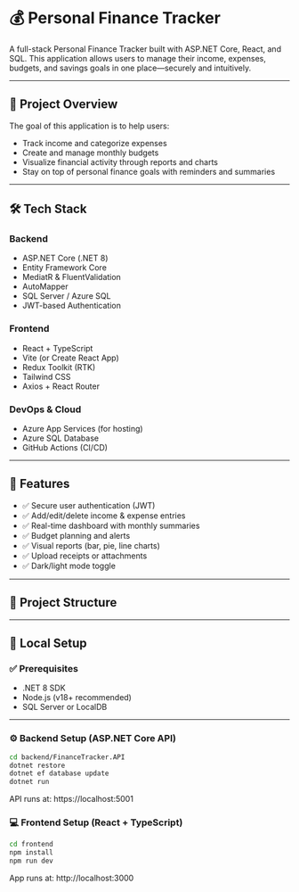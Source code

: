 # 💰 Personal Finance Tracker

A full-stack Personal Finance Tracker built with ASP.NET Core, React, and SQL. This application allows users to manage their income, expenses, budgets, and savings goals in one place—securely and intuitively.

---

## 📌 Project Overview

The goal of this application is to help users:
- Track income and categorize expenses
- Create and manage monthly budgets
- Visualize financial activity through reports and charts
- Stay on top of personal finance goals with reminders and summaries

---

## 🛠 Tech Stack

### Backend
- ASP.NET Core (.NET 8)
- Entity Framework Core
- MediatR & FluentValidation
- AutoMapper
- SQL Server / Azure SQL
- JWT-based Authentication

### Frontend
- React + TypeScript
- Vite (or Create React App)
- Redux Toolkit (RTK)
- Tailwind CSS
- Axios + React Router

### DevOps & Cloud
- Azure App Services (for hosting)
- Azure SQL Database
- GitHub Actions (CI/CD)

---

## 🚀 Features

- ✅ Secure user authentication (JWT)
- ✅ Add/edit/delete income & expense entries
- ✅ Real-time dashboard with monthly summaries
- ✅ Budget planning and alerts
- ✅ Visual reports (bar, pie, line charts)
- ✅ Upload receipts or attachments
- ✅ Dark/light mode toggle

---

## 📁 Project Structure



---

## 🧪 Local Setup

### ✅ Prerequisites
- .NET 8 SDK
- Node.js (v18+ recommended)
- SQL Server or LocalDB

---

### ⚙️ Backend Setup (ASP.NET Core API)

```bash
cd backend/FinanceTracker.API
dotnet restore
dotnet ef database update
dotnet run
```
API runs at: https://localhost:5001

### 💻 Frontend Setup (React + TypeScript)

```bash
cd frontend
npm install
npm run dev
```
App runs at: http://localhost:3000


